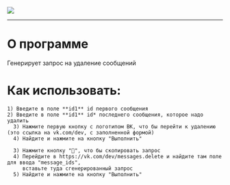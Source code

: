 ![](https://repository-images.githubusercontent.com/320358422/e36ceb80-3b2f-11eb-8a93-c33f49ae98c2)

***
# О программе
Генерирует запрос на удаление сообщений 
# Как использовать:
```
1) Введите в поле **id1** id первого сообщения
2) Введите в поле **id1** id* последнего сообщения, которое надо удалить
  3) Нажмите первую кнопку с логотипом ВК, что бы перейти к удалению (это ссылка на vk.com/dev, с заполненной формой)
  4) Найдите и нажмите на кнопку "Выполнить"

  3) Нажмите кнопку "📝", что бы скопировать запрос
  4) Перейдите в https://vk.com/dev/messages.delete и найдите там поле для ввода "message_ids",
     вставьте туда сгенерированный запрос
  5) Найдите и нажмите на кнопку "Выполнить"
```
